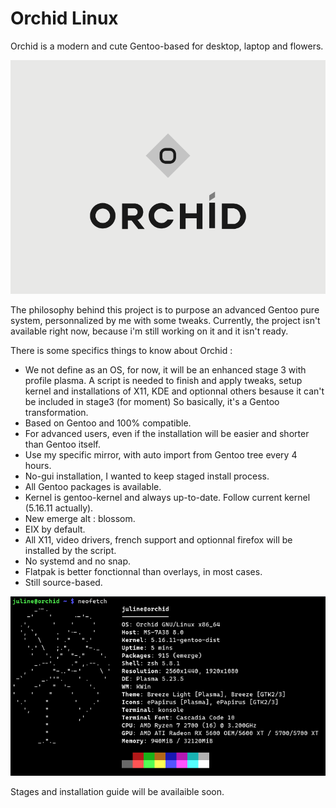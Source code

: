 # Orchid Linux 

Orchid is a modern and cute Gentoo-based for desktop, laptop and flowers.

![Orchid Logo](img/ORCHID_LOGO.png)

The philosophy behind this project is to purpose an advanced Gentoo pure system, personnalized by me with some tweaks.
Currently, the project isn't available right now, because i'm still working on it and it isn't ready.

There is some specifics things to know about Orchid :

- We not define as an OS, for now, it will be an enhanced stage 3 with profile plasma. 
  A script is needed to finish and apply tweaks, setup kernel and installations of X11, KDE and optionnal others besause it can't be included in stage3 (for moment)
  So basically, it's a Gentoo transformation.
- Based on Gentoo and 100% compatible.
- For advanced users, even if the installation will be easier and shorter than Gentoo itself.
- Use my specific mirror, with auto import from Gentoo tree every 4 hours.
- No-gui installation, I wanted to keep staged install process.
- All Gentoo packages is available.
- Kernel is gentoo-kernel and always up-to-date. Follow current kernel (5.16.11 actually).
- New emerge alt : blossom.
- EIX by default.
- All X11, video drivers, french support and optionnal firefox will be installed by the script.
- No systemd and no snap.
- Flatpak is better fonctionnal than overlays, in most cases.
- Still source-based.

![OrchidNeofetch](img/Screenshot_20220226_171132.png)


Stages and installation guide will be availaible soon.

